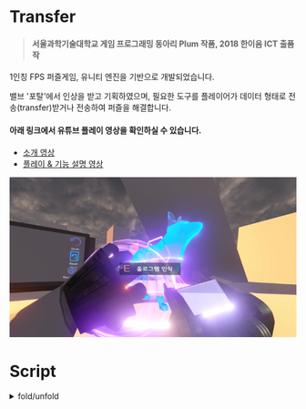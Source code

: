 # Transfer

> #### 서울과학기술대학교 게임 프로그래밍 동아리 Plum 작품, 2018 한이음 ICT 출품작

1인칭 FPS 퍼즐게임, 유니티 엔진을 기반으로 개발되었습니다.   

밸브 '포탈'에서 인상을 받고 기획하였으며, 필요한 도구를 플레이어가 데이터 형태로 전송(transfer)받거나 전송하여 퍼즐을 해결합니다.


#### 아래 링크에서 유튜브 플레이 영상을 확인하실 수 있습니다.

- [소개 영상](https://youtu.be/BaW5Ap3TsZw)
- [플레이 & 기능 설명 영상](https://youtu.be/1iOuXr54z6U)

![alt text](https://github.com/maniaKj/2018_ICT_Transfer_Script/blob/master/title.png)




# Script
<details>
 <summary>fold/unfold</summary> <br>
 
[FirstPerson_move(이동)](https://github.com/wlsvy/2018_ICT_Transfer_Script/blob/master/script/Player/FirstPerson_move.cs)
 : 플레이어 이동 스크립트

[Photo_Identification(홀로그램 인식)](https://github.com/wlsvy/2018_ICT_Transfer_Script/blob/master/script/Player/Photo_Identification.cs)
 : 플레이어 전방의 이미지를 캡쳐해서 서버로 전송시킵니다. 서버의 응답을 받으면 해당 데이터를 처리합니다. Unity의 www form을 활용하였습니다.

[HologramObject (이펙트, 플레이어 상호작용)](https://github.com/wlsvy/2018_ICT_Transfer_Script/blob/master/script/Object/HologramObject.cs)
 : 게임 내 퍼즐을 해결하기 위한 단서를 가지고 있는 홀로그램 오브젝트 입니다.

[TransferableDataObject(전송데이터)](https://github.com/wlsvy/2018_ICT_Transfer_Script/blob/master/script/Object/TransferableDataObject.cs)
 : 플레이어의 총을 통해 흡수 / 전송 하는 전송데이터 오브젝트 입니다.

[3D_Hologram (홀로그램 쉐이더)](https://github.com/wlsvy/2018_ICT_Transfer_Script/blob/master/script/Shader/3D_Hologram.shader)
 : 홀로그램 Material 에 사용되는 쉐이더입니다. 홀로그램의 사라질 때 Dissolve 효과를 활용할 수 있도록 구현하였습니다.
 
 </details>
